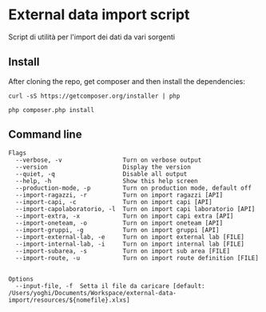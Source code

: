 External data import script
====================

Script di utilità per l'import dei dati da vari sorgenti


Install
-------

After cloning the repo, get composer and then install the dependencies:

    curl -sS https://getcomposer.org/installer | php
    
    php composer.php install



Command line
------------

    Flags
      --verbose, -v                 Turn on verbose output
      --version                     Display the version
      --quiet, -q                   Disable all output
      --help, -h                    Show this help screen
      --production-mode, -p         Turn on production mode, default off
      --import-ragazzi, -r          Turn on import ragazzi [API]
      --import-capi, -c             Turn on import capi [API]
      --import-capolaboratorio, -l  Turn on import capi laboratorio [API]
      --import-extra, -x            Turn on import capi extra [API]
      --import-oneteam, -o          Turn on import oneteam [API]
      --import-gruppi, -g           Turn on import gruppi [API]
      --import-external-lab, -e     Turn on import external lab [FILE]
      --import-internal-lab, -i     Turn on import internal lab [FILE]
      --import-subarea, -s          Turn on import sub area [FILE]
      --import-route, -u            Turn on import route definition [FILE]


    Options
      --input-file, -f  Setta il file da caricare [default: /Users/yoghi/Documents/Workspace/external-data-import/resources/${nomefile}.xlxs]

